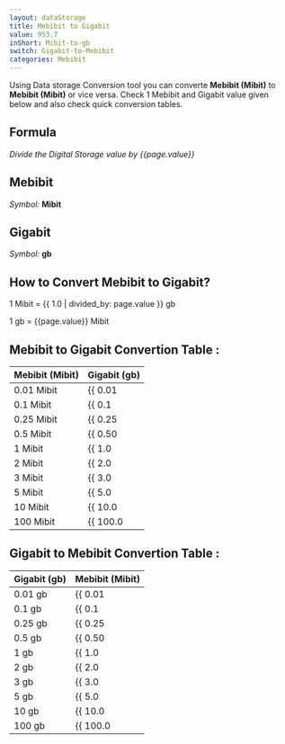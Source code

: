 ```yaml
---
layout: dataStorage
title: Mebibit to Gigabit
value: 953.7
inShort: Mibit-to-gb
switch: Gigabit-to-Mebibit
categories: Mebibit
---
```


Using Data storage Conversion tool you can converte **Mebibit (Mibit)** to **Mebibit (Mibit)** or vice versa. Check 1 Mebibit and Gigabit value given below and also check quick conversion tables.

## Formula
*Divide the Digital Storage value by {{page.value}}*

## Mebibit
*Symbol:* **Mibit**

## Gigabit
*Symbol:* **gb**

## How to Convert Mebibit to Gigabit?

1 Mibit = {{ 1.0 | divided_by: page.value }} gb

1 gb = {{page.value}} Mibit


## Mebibit to Gigabit Convertion Table :

| Mebibit (Mibit) | Gigabit (gb) |
| ---- | ---- |
| 0.01 Mibit | {{ 0.01 | divided_by: page.value }} gb |
| 0.1 Mibit | {{ 0.1 | divided_by: page.value }} gb |
| 0.25 Mibit | {{ 0.25 | divided_by: page.value }} gb |
| 0.5 Mibit | {{ 0.50 | divided_by: page.value }} gb |
| 1 Mibit | {{ 1.0 | divided_by: page.value }} gb |
| 2 Mibit | {{ 2.0 | divided_by: page.value }} gb |
| 3 Mibit | {{ 3.0 | divided_by: page.value }} gb |
| 5 Mibit | {{ 5.0 | divided_by: page.value }} gb |
| 10 Mibit | {{ 10.0 | divided_by: page.value }} gb |
| 100 Mibit | {{ 100.0 | divided_by: page.value }} gb |

## Gigabit to Mebibit Convertion Table :

| Gigabit (gb) | Mebibit (Mibit) |
| ---- | ---- |
| 0.01 gb | {{ 0.01 | times: page.value }} Mibit |
| 0.1 gb | {{ 0.1 | times: page.value }} Mibit |
| 0.25 gb | {{ 0.25 | times: page.value }} Mibit |
| 0.5 gb | {{ 0.50 | times: page.value }} Mibit |
| 1 gb | {{ 1.0 | times: page.value }} Mibit |
| 2 gb | {{ 2.0 | times: page.value }} Mibit |
| 3 gb | {{ 3.0 | times: page.value }} Mibit |
| 5 gb | {{ 5.0 | times: page.value }} Mibit |
| 10 gb | {{ 10.0 | times: page.value }} Mibit |
| 100 gb | {{ 100.0 | times: page.value }} Mibit |


<script>
document.getElementById('selectInput')[7].selected = true
document.getElementById('selectOutput')[10].selected = true
</script>

